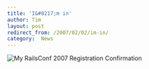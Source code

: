 ```yaml
---
title: 'I&#8217;m in'
author: Tim
layout: post
redirect_from: /2007/02/02/im-in/
category:  News
---
```

![My RailsConf 2007 Registration Confirmation][1]

 [1]: http://timshadel.com/wp-content/uploads/2007/02/377720717_caa2437c83_o_d.png
